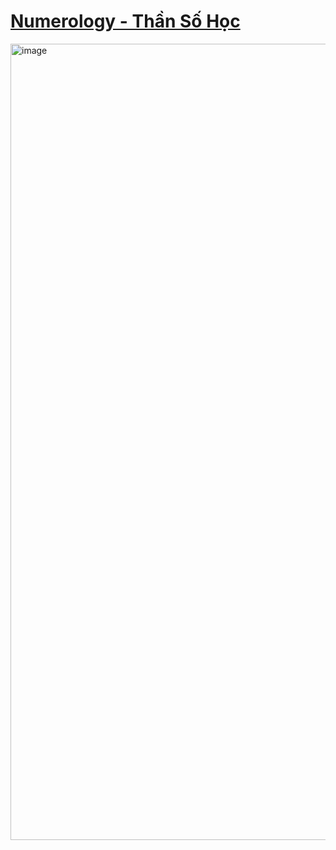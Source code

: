 #  [Numerology - Thần Số Học](https://numerology-web-app.vercel.app/)
<img width="1274" alt="image" src="https://github.com/minhphuc010194/NumerologyWebApp/assets/58540065/3720d31d-7aaf-4323-be41-e0b654688d50">

